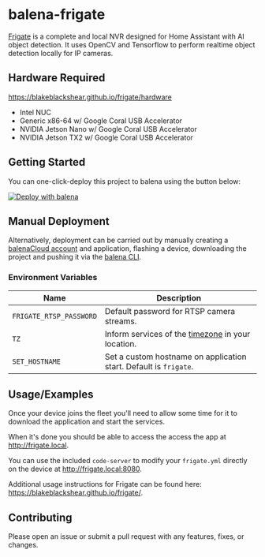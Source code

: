 # balena-frigate

[Frigate](https://blakeblackshear.github.io/frigate/) is a complete and local NVR designed for Home Assistant with AI object detection.
It uses OpenCV and Tensorflow to perform realtime object detection locally for IP cameras.

## Hardware Required

<https://blakeblackshear.github.io/frigate/hardware>

- Intel NUC
- Generic x86-64 w/ Google Coral USB Accelerator
- NVIDIA Jetson Nano w/ Google Coral USB Accelerator
- NVIDIA Jetson TX2 w/ Google Coral USB Accelerator

## Getting Started

You can one-click-deploy this project to balena using the button below:

[![Deploy with balena](https://balena.io/deploy.svg)](https://dashboard.balena-cloud.com/deploy?repoUrl=https://github.com/klutchell/balena-frigate&defaultDeviceType=intel-nuc)

## Manual Deployment

Alternatively, deployment can be carried out by manually creating a [balenaCloud account](https://dashboard.balena-cloud.com) and application,
flashing a device, downloading the project and pushing it via the [balena CLI](https://github.com/balena-io/balena-cli).

### Environment Variables

| Name                    | Description                                                                                                       |
| ----------------------- | ----------------------------------------------------------------------------------------------------------------- |
| `FRIGATE_RTSP_PASSWORD` | Default password for RTSP camera streams.                                                                         |
| `TZ`                    | Inform services of the [timezone](https://en.wikipedia.org/wiki/List_of_tz_database_time_zones) in your location. |
| `SET_HOSTNAME`          | Set a custom hostname on application start. Default is `frigate`.                                                 |

## Usage/Examples

Once your device joins the fleet you'll need to allow some time for it to download the application and start the services.

When it's done you should be able to access the access the app at <http://frigate.local>.

You can use the included `code-server` to modify your `frigate.yml` directly on the device at <http://frigate.local:8080>.

Additional usage instructions for Frigate can be found here: <https://blakeblackshear.github.io/frigate/>.

## Contributing

Please open an issue or submit a pull request with any features, fixes, or changes.
